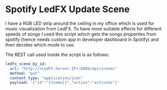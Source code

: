 # Spotify LedFX Update Scene

I have a RGB LED strip around the ceiling in my office which is used for music visualization from LedFX. To have more suitable effects for different speeds of songs I used this script which gets the songs properties from spotify (hence needs custom app in developer dashboard in Spotify) and then decides which mode to use.

The REST call used inside the script is as follows:

```yaml
ledfx_scene_by_id:
  url: "http://<LedFX-Server-IP>:8888/api/scenes"
  method: "put"
  content_type: "application/json"
  payload: '{"id":"{{name}}","action":"activate"}'
```